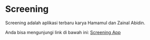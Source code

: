 # Screening

Screening adalah aplikasi terbaru karya Hamamul dan Zainal Abidin.

Anda bisa mengunjungi link di bawah ini:
[Screening App]([https://www.google.com](https://asmer.kursusflutter.com/)https://asmer.kursusflutter.com/)
